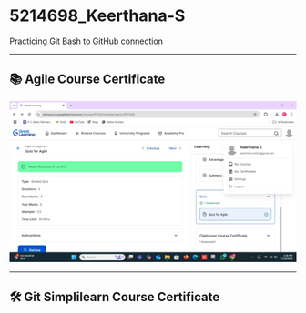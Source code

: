 # 5214698_Keerthana-S

Practicing Git Bash to GitHub connection

---

## 📚 Agile Course Certificate

![Agile Course Certificate](SDLC/agile_certificate.jpg)

---

## 🛠 Git Simplilearn Course Certificate



